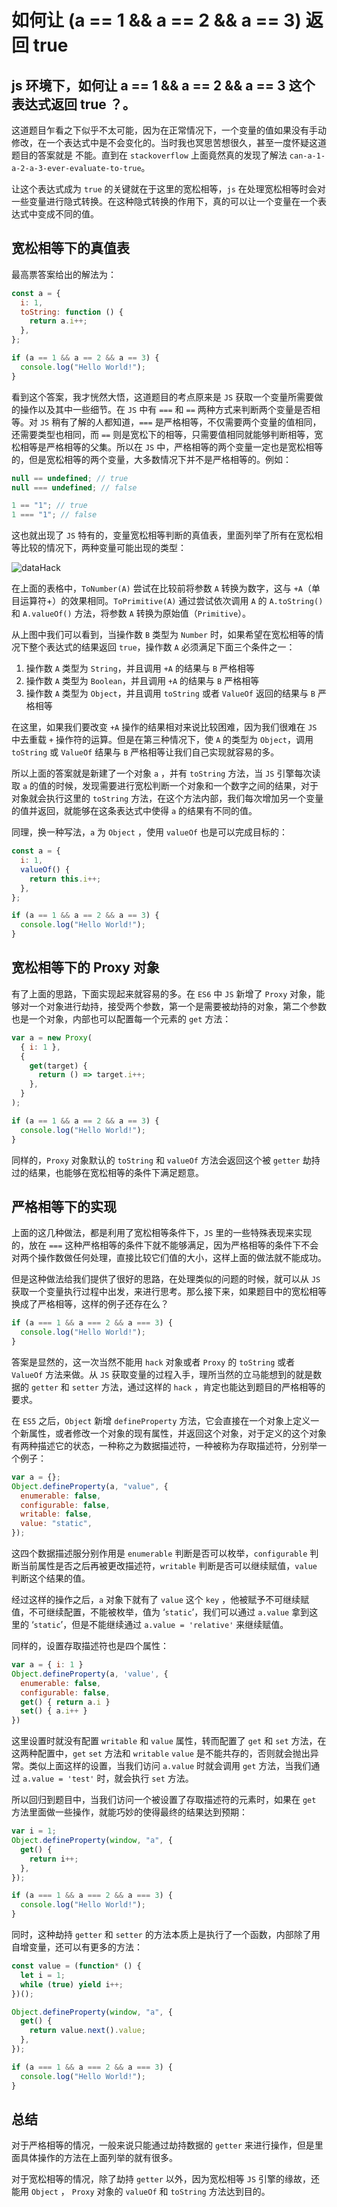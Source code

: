 # 如何让 (a == 1 && a == 2 && a == 3) 返回 true

## js 环境下，如何让 a == 1 && a == 2 && a == 3 这个表达式返回 true ？。

这道题目乍看之下似乎不太可能，因为在正常情况下，一个变量的值如果没有手动修改，在一个表达式中是不会变化的。当时我也冥思苦想很久，甚至一度怀疑这道题目的答案就是 不能。直到在 `stackoverflow` 上面竟然真的发现了解法 `can-a-1-a-2-a-3-ever-evaluate-to-true`。

让这个表达式成为 `true` 的关键就在于这里的宽松相等，`js` 在处理宽松相等时会对一些变量进行隐式转换。在这种隐式转换的作用下，真的可以让一个变量在一个表达式中变成不同的值。

## 宽松相等下的真值表

最高票答案给出的解法为：

```js
const a = {
  i: 1,
  toString: function () {
    return a.i++;
  },
};

if (a == 1 && a == 2 && a == 3) {
  console.log("Hello World!");
}
```

看到这个答案，我才恍然大悟，这道题目的考点原来是 `JS` 获取一个变量所需要做的操作以及其中一些细节。在 `JS` 中有 `===` 和 `==` 两种方式来判断两个变量是否相等。对 `JS` 稍有了解的人都知道，`===` 是严格相等，不仅需要两个变量的值相同，还需要类型也相同，而 `==` 则是宽松下的相等，只需要值相同就能够判断相等，宽松相等是严格相等的父集。所以在 `JS` 中，严格相等的两个变量一定也是宽松相等的，但是宽松相等的两个变量，大多数情况下并不是严格相等的。例如：

```js
null == undefined; // true
null === undefined; // false

1 == "1"; // true
1 === "1"; // false
```

这也就出现了 `JS` 特有的，变量宽松相等判断的真值表，里面列举了所有在宽松相等比较的情况下，两种变量可能出现的类型：

![dataHack](/images/dataHack/1.jpg)

在上面的表格中，`ToNumber(A)` 尝试在比较前将参数 `A` 转换为数字，这与 `+A`（单目运算符+）的效果相同。`ToPrimitive(A)` 通过尝试依次调用 `A` 的 `A.toString()` 和 `A.valueOf()` 方法，将参数 `A` 转换为原始值（`Primitive`）。

从上图中我们可以看到，当操作数 `B` 类型为 `Number` 时，如果希望在宽松相等的情况下整个表达式的结果返回 `true`，操作数 `A` 必须满足下面三个条件之一：

1. 操作数 `A` 类型为 `String`，并且调用 `+A` 的结果与 `B` 严格相等
2. 操作数 `A` 类型为 `Boolean`，并且调用 `+A` 的结果与 `B` 严格相等
3. 操作数 `A` 类型为 `Object`，并且调用 `toString` 或者 `ValueOf` 返回的结果与 `B` 严格相等

在这里，如果我们要改变 `+A` 操作的结果相对来说比较困难，因为我们很难在 `JS` 中去重载 `+` 操作符的运算。但是在第三种情况下，使 `A` 的类型为 `Object`，调用 `toString` 或 `ValueOf` 结果与 `B` 严格相等让我们自己实现就容易的多。

所以上面的答案就是新建了一个对象 `a` ，并有 `toString` 方法，当 `JS` 引擎每次读取 `a` 的值的时候，发现需要进行宽松判断一个对象和一个数字之间的结果，对于对象就会执行这里的 `toString` 方法，在这个方法内部，我们每次增加另一个变量的值并返回，就能够在这条表达式中使得 `a` 的结果有不同的值。

同理，换一种写法，`a` 为 `Object` ，使用 `valueOf` 也是可以完成目标的：

```js
const a = {
  i: 1,
  valueOf() {
    return this.i++;
  },
};

if (a == 1 && a == 2 && a == 3) {
  console.log("Hello World!");
}
```

## 宽松相等下的 Proxy 对象

有了上面的思路，下面实现起来就容易的多。在 `ES6` 中 `JS` 新增了 `Proxy` 对象，能够对一个对象进行劫持，接受两个参数，第一个是需要被劫持的对象，第二个参数也是一个对象，内部也可以配置每一个元素的 `get` 方法：

```js
var a = new Proxy(
  { i: 1 },
  {
    get(target) {
      return () => target.i++;
    },
  }
);

if (a == 1 && a == 2 && a == 3) {
  console.log("Hello World!");
}
```

同样的，`Proxy` 对象默认的 `toString` 和 `valueOf` 方法会返回这个被 `getter` 劫持过的结果，也能够在宽松相等的条件下满足题意。

## 严格相等下的实现

上面的这几种做法，都是利用了宽松相等条件下，`JS` 里的一些特殊表现来实现的，放在 `===` 这种严格相等的条件下就不能够满足，因为严格相等的条件下不会对两个操作数做任何处理，直接比较它们值的大小，这样上面的做法就不能成功。

但是这种做法给我们提供了很好的思路，在处理类似的问题的时候，就可以从 `JS` 获取一个变量执行过程中出发，来进行思考。那么接下来，如果题目中的宽松相等换成了严格相等，这样的例子还存在么？

```js
if (a === 1 && a === 2 && a === 3) {
  console.log("Hello World!");
}
```

答案是显然的，这一次当然不能用 `hack` 对象或者 `Proxy` 的 `toString` 或者 `ValueOf` 方法来做。从 `JS` 获取变量的过程入手，理所当然的立马能想到的就是数据的 `getter` 和 `setter` 方法，通过这样的 `hack` ，肯定也能达到题目的严格相等的要求。

在 `ES5` 之后，`Object` 新增 `defineProperty` 方法，它会直接在一个对象上定义一个新属性，或者修改一个对象的现有属性，并返回这个对象，对于定义的这个对象有两种描述它的状态，一种称之为数据描述符，一种被称为存取描述符，分别举一个例子：

```js
var a = {};
Object.defineProperty(a, "value", {
  enumerable: false,
  configurable: false,
  writable: false,
  value: "static",
});
```

这四个数据描述服分别作用是 `enumerable` 判断是否可以枚举，`configurable` 判断当前属性是否之后再被更改描述符，`writable` 判断是否可以继续赋值，`value` 判断这个结果的值。

经过这样的操作之后，`a` 对象下就有了 `value` 这个 `key` ，他被赋予不可继续赋值，不可继续配置，不能被枚举，值为 ‘`static`’，我们可以通过 `a.value` 拿到这里的 ‘`static`’，但是不能继续通过 `a.value = 'relative'` 来继续赋值。

同样的，设置存取描述符也是四个属性：

```js
var a = { i: 1 }
Object.defineProperty(a, 'value', {
  enumerable: false,
  configurable: false,
  get() { return a.i }
  set() { a.i++ }
})
```

这里设置时就没有配置 `writable` 和 `value` 属性，转而配置了 `get` 和 `set` 方法，在这两种配置中，`get` `set` 方法和 `writable` `value` 是不能共存的，否则就会抛出异常。类似上面这样的设置，当我们访问 `a.value` 时就会调用 `get` 方法，当我们通过 `a.value = 'test'` 时，就会执行 `set` 方法。

所以回归到题目中，当我们访问一个被设置了存取描述符的元素时，如果在 `get` 方法里面做一些操作，就能巧妙的使得最终的结果达到预期：

```js
var i = 1;
Object.defineProperty(window, "a", {
  get() {
    return i++;
  },
});

if (a === 1 && a === 2 && a === 3) {
  console.log("Hello World!");
}
```

同时，这种劫持 `getter` 和 `setter` 的方法本质上是执行了一个函数，内部除了用自增变量，还可以有更多的方法：

```js
const value = (function* () {
  let i = 1;
  while (true) yield i++;
})();

Object.defineProperty(window, "a", {
  get() {
    return value.next().value;
  },
});

if (a === 1 && a === 2 && a === 3) {
  console.log("Hello World!");
}
```

## 总结

对于严格相等的情况，一般来说只能通过劫持数据的 `getter` 来进行操作，但是里面具体操作的方法在上面列举的就有很多。

对于宽松相等的情况，除了劫持 `getter` 以外，因为宽松相等 `JS` 引擎的缘故，还能用 `Object` ， `Proxy` 对象的 `valueOf` 和 `toString` 方法达到目的。

